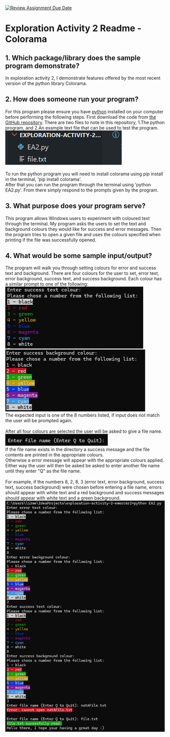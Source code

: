 [![Review Assignment Due Date](https://classroom.github.com/assets/deadline-readme-button-24ddc0f5d75046c5622901739e7c5dd533143b0c8e959d652212380cedb1ea36.svg)](https://classroom.github.com/a/RPDAFNpj)
# Exploration Activity 2 Readme - Colorama

## 1. Which package/library does the sample program demonstrate?
In exploration activity 2, I demonstrate features offered by the most recent version of the python library Colorama.

## 2. How does someone run your program?
For this program please ensure you have [python](https://www.python.org/downloads/) installed on your computer before performing the following steps. 
First download the code from [the GitHub repository](https://github.com/CS2613-WI24-FR01B/exploration-activity-2-emercer2).
There are two files to note in this repository, 1.The python program, and 2.An example text file that can be used to test the program. <br>![Image of EA2.py python program, and file.txt example file in code editor](filesInEditor.png)<br>
<br>To run the python program you will need to install colorama using pip install in the terminal, 'pip install colorama'. 
<br>After that you can run the program through the terminal using 'python EA2.py'. From there simply respond to the prompts given by the program.

## 3. What purpose does your program serve?
This program allows Windows users to experiment with coloured text through the terminal. My program asks the users to set the text and background colours they would like for success and error messages. Then the program tries to open a given file and uses the colours specified when printing if the file was successfully opened.

## 4. What would be some sample input/output?
The program will walk you through setting colours for error and success text and background. There are four colours for the user to set, error text, error background, success text, and success background. Each colour has a similar prompt to one of the following:<br>
![Image of text colour selection screen for success message](textColorChoice.png)![Image of background colour selection screen for success message](BackColorChoice.png)<br>
The expected input is one of the 8 numbers listed, if input does not match the user will be prompted again.<br><br>
After all four colours are selected the user will be asked to give a file name.<br>
![Image of program requesting a file name from user](requestFileName.png)<br>
If the file name exists in the directory a success message and the file contents are printed in the appropriate colours.<br>
Otherwise a error message will appear with the appropriate colours applied.<br>
Either way the user will then be asked be asked to enter another file name until they enter "Q" as the file name.<br><br>
For example, if the numbers 8, 2, 8, 3 (error text, error background, success text, success background) were chosen before entering a file name, errors should appear with white text and a red background and success messages should appear with white text and a green background.<br>
![Image of test case discussed](example.png)<br>